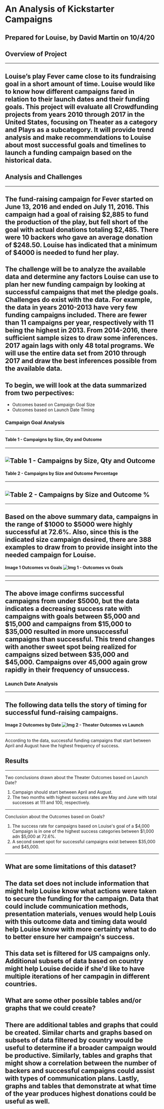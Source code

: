 # An Analysis of Kickstarter Campaigns
Prepared for Louise, by David Martin on 10/4/20
---
## Overview of Project
---
Louise’s play Fever came close to its fundraising goal in a short amount of time. Louise would like to know how different campaigns fared in relation to their launch dates and their funding goals.  This project will evaluate all Crowdfunding projects from years 2010 through 2017 in the United States, focusing on Theater as a category and Plays as a subcategory.  It will provide trend analysis and make recommendations to Louise about most successful goals and timelines to launch a funding campaign based on the historical data.
---
## Analysis and Challenges
---
The fund-raising campaign for Fever started on June 13, 2016 and ended on July 11, 2016.  This campaign had a goal of raising $2,885 to fund the production of the play, but fell short of the goal with actual donations totaling $2,485.  There were 10 backers who gave an average donation of $248.50.  Louise has indicated that a minimum of $4000 is needed to fund her play.
---
The challenge will be to analyze the available data and determine any factors Louise can use to plan her new funding campaign by looking at successful campaigns that met the pledge goals.  Challenges do exist with the data.  For example, the data in years 2010-2013 have very few funding campaigns included.  There are fewer than 11 campaigns per year, respectively with 11 being the highest in 2013.  From 2014-2016, there sufficient sample sizes to draw some inferences.  2017 again lags with only 48 total programs.  We will use the entire data set from 2010 through 2017 and draw the best inferences possible from the available data.
---
To begin, we will look at the data summarized from two perpectives:
---
* Outcomes based on Campaign Goal Size
* Outcomes based on Launch Date Timing

### Campaign Goal Analysis
---
#### Table 1 - Campaigns by Size, Qty and Outcome 
---
![Table 1 - Campaigns by Size, Qty and Outcome](Resources/Table_of_Outcomes_by_Goal.png)
---
#### Table 2 - Campaigns by Size and Outcome Percentage 
---
![Table 2 - Campaigns by Size and Outcome %](Resources/Table_of_Outcomes_by_percent.png)
---
---
Based on the above summary data, campaigns in the range of $1000 to $5000 were highly successful at 72.6%.  Also, since this is the indicated size campaign desired, there are 388 examples to draw from to provide insight into the needed campaign for Louise.
---
#### Image 1 Outcomes vs Goals ![Img 1 - Outcomes vs Goals](Resources/Outcomes_vs_Goals.png)
---
---
The above image confirms successful campaigns from under $5000, but the data indicates a decreasing success rate with campaigns with goals between $5,000 and $15,000 and campaigns from $15,000 to $35,000 resulted in more unsuccessful campaigns than successful.  This trend changes with another sweet spot being realized for campaigns sized between $35,000 and $45,000.  Campaigns over 45,000 again grow rapidly in their frequency of unsuccess.
---
### Launch Date Analysis
---
The following data tells the story of timing for successful fund-raising campaigns.
---
#### Image 2 Outcomes by Date ![Img 2 - Theater Outcomes vs Launch](Resources/Theater_Outcomes_vs_Launch.png)
---
According to the data, successful funding campaigns that start between April and August have the highest frequency of success.  
## Results
---
Two conclusions drawn about the Theater Outcomes based on Launch Date?
1. Campaign should start between April and August.
2. The two months with highest success rates are May and June with total successes at 111 and 100, respectively. 
---
Conclusion about the Outcomes based on Goals?
1.  The success rate for campaigns based on Louise's goal of a $4,000 Campaign is in one of the highest success categories between $1,000 adn $5,000 at 72.6%.
2.  A second sweet spot for successful campaigns exist between $35,000 and $45,000.
---
What are some limitations of this dataset?
---
The data set does not include information that might help Louise know what actions were taken to secure the funding for the campaign.  Data that could include communication methods, presentation materials, venues would help Louis with this outcome data and timing data would help Louise know with more certainty what to do to better ensure her campaign's success.
---
This data set is filtered for US campaigns only.  Additional subsets of data based on country might help Louise decide if she'd like to have multiple iterations of her campagin in different countries.
---
What are some other possible tables and/or graphs that we could create?
---
There are additional tables and graphs that could be created.  Similar charts and graphs based on subsets of data filtered by country would be useful to determine if a broader campaign would be productive.  Similarly, tables and graphs that might show a correlation between the number of backers and successful campaigns could assist with types of communication plans.  Lastly, graphs and tables that demonstrate at what time of the year produces highest donations could be useful as well.
---

